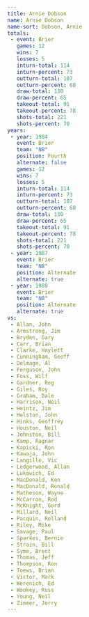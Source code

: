 ```yaml
---
title: Arnie Dobson
name: Arnie Dobson
name-sort: Dobson, Arnie
totals:
 - event: Brier
   games: 12
   wins: 7
   losses: 5
   inturn-total: 114
   inturn-percent: 73
   outturn-total: 107
   outturn-percent: 68
   draw-total: 130
   draw-percent: 65
   takeout-total: 91
   takeout-percent: 78
   shots-total: 221
   shots-percent: 70
years:
 - year: 1984
   event: Brier
   team: "NB"
   position: Fourth
   alternate: false
   games: 12
   wins: 7
   losses: 5
   inturn-total: 114
   inturn-percent: 73
   outturn-total: 107
   outturn-percent: 68
   draw-total: 130
   draw-percent: 65
   takeout-total: 91
   takeout-percent: 78
   shots-total: 221
   shots-percent: 70
 - year: 1987
   event: Brier
   team: "NB"
   position: Alternate
   alternate: true
 - year: 1989
   event: Brier
   team: "NB"
   position: Alternate
   alternate: true
vs:
 - Allan, John
 - Armstrong, Jim
 - Bryden, Gary
 - Carr, Brian
 - Clarke, Haylett
 - Cunningham, Geoff
 - Delmage, Al
 - Ferguson, John
 - Foss, Wilf
 - Gardner, Reg
 - Giles, Roy
 - Graham, Dale
 - Harrison, Neil
 - Heintz, Jim
 - Helston, John
 - Hinks, Geoffrey
 - Houston, Neil
 - Johnston, Bill
 - Kamp, Ragnar
 - Kapicki, Ron
 - Kawaja, John
 - Langille, Vic
 - Ledgerwood, Allan
 - Lukowich, Ed
 - MacDonald, Ken
 - MacDonald, Ronald
 - Matheson, Wayne
 - McCarron, Rod
 - McKnight, Gord
 - Millard, Neil
 - Pacquin, Rolland
 - Riley, Mike
 - Savage, Paul
 - Sparkes, Bernie
 - Strain, Bill
 - Syme, Brent
 - Thomas, Jeff
 - Thompson, Ron
 - Toews, Brian
 - Victor, Mark
 - Werenich, Ed
 - Wookey, Russ
 - Young, Neil
 - Zimmer, Jerry
---
```

